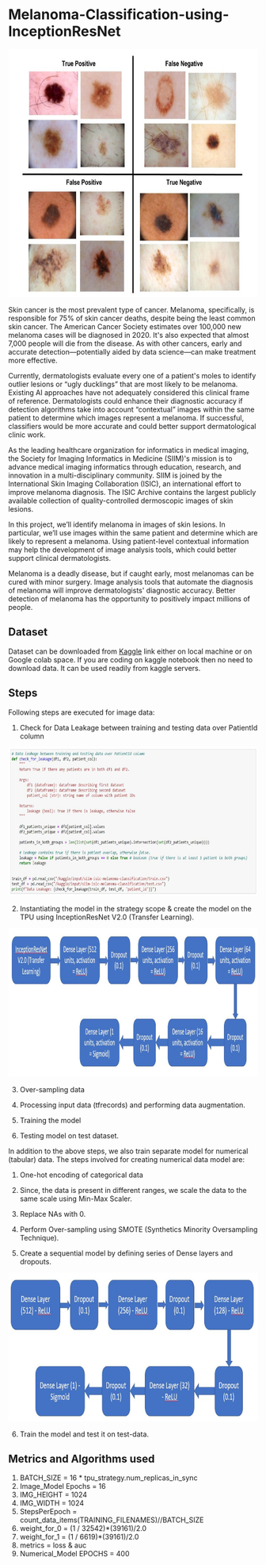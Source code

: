 # Melanoma-Classification-using-InceptionResNet

<img src="images/melanoma.png" alt="drawing" width="800" height="500"/>

Skin cancer is the most prevalent type of cancer. Melanoma, specifically, is responsible for 75% of skin cancer deaths, despite being the least common skin cancer. The American Cancer Society estimates over 100,000 new melanoma cases will be diagnosed in 2020. It's also expected that almost 7,000 people will die from the disease. As with other cancers, early and accurate detection—potentially aided by data science—can make treatment more effective.

Currently, dermatologists evaluate every one of a patient's moles to identify outlier lesions or “ugly ducklings” that are most likely to be melanoma. Existing AI approaches have not adequately considered this clinical frame of reference. Dermatologists could enhance their diagnostic accuracy if detection algorithms take into account “contextual” images within the same patient to determine which images represent a melanoma. If successful, classifiers would be more accurate and could better support dermatological clinic work.

As the leading healthcare organization for informatics in medical imaging, the Society for Imaging Informatics in Medicine (SIIM)'s mission is to advance medical imaging informatics through education, research, and innovation in a multi-disciplinary community. SIIM is joined by the International Skin Imaging Collaboration (ISIC), an international effort to improve melanoma diagnosis. The ISIC Archive contains the largest publicly available collection of quality-controlled dermoscopic images of skin lesions.

In this project, we’ll identify melanoma in images of skin lesions. In particular, we’ll use images within the same patient and determine which are likely to represent a melanoma. Using patient-level contextual information may help the development of image analysis tools, which could better support clinical dermatologists.

Melanoma is a deadly disease, but if caught early, most melanomas can be cured with minor surgery. Image analysis tools that automate the diagnosis of melanoma will improve dermatologists' diagnostic accuracy. Better detection of melanoma has the opportunity to positively impact millions of people.

## Dataset

Dataset can be downloaded from [Kaggle](https://www.kaggle.com/c/siim-isic-melanoma-classification/data) link either on local machine or on Google colab space. If you are coding on kaggle notebook then no need to download data. It can be used readily from kaggle servers.

## Steps

Following steps are executed for image data:

1. Check for Data Leakage between training and testing data over PatientId column

<img src="images/data_leakage.png" alt="drawing" width="800" height="300"/>

2. Instantiating the model in the strategy scope & create the model on the TPU using InceptionResNet V2.0 (Transfer Learning).

<img src="images/architecture_diagram.png" alt="drawing" width="800" height="300"/>

3. Over-sampling data

4. Processing input data (tfrecords) and performing data augmentation.

5. Training the model

6. Testing model on test dataset.

In addition to the above steps, we also train separate model for numerical (tabular) data. The steps involved for creating numerical data model are:

1. One-hot encoding of categorical data

2. Since, the data is present in different ranges, we scale the data to the same scale using Min-Max Scaler.

3. Replace NAs with 0.

4. Perform Over-sampling using SMOTE (Synthetics Minority Oversampling Technique).

5. Create a sequential model by defining series of Dense layers and dropouts.

<img src="images/architecture_diagram_numerical.png" alt="drawing" width="800" height="300"/>

6. Train the model and test it on test-data.

## Metrics and Algorithms used

1. BATCH_SIZE = 16 * tpu_strategy.num_replicas_in_sync
2. Image_Model Epochs = 16
3. IMG_HEIGHT = 1024
4. IMG_WIDTH = 1024
5. StepsPerEpoch = count_data_items(TRAINING_FILENAMES)//BATCH_SIZE
6. weight_for_0 = (1 / 32542)*(39161)/2.0 
7. weight_for_1 = (1 / 6619)*(39161)/2.0
8. metrics =  loss & auc
9. Numerical_Model EPOCHS = 400
